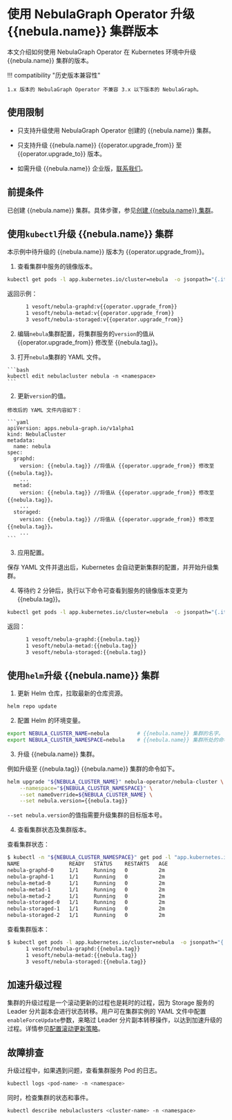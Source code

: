 # 使用 NebulaGraph Operator 升级 {{nebula.name}} 集群版本

本文介绍如何使用 NebulaGraph Operator 在 Kubernetes 环境中升级 {{nebula.name}} 集群的版本。

!!! compatibility "历史版本兼容性"

    1.x 版本的 NebulaGraph Operator 不兼容 3.x 以下版本的 NebulaGraph。

## 使用限制

- 只支持升级使用 NebulaGraph Operator 创建的 {{nebula.name}} 集群。

- 只支持升级 {{nebula.name}} {{operator.upgrade_from}} 至 {{operator.upgrade_to}} 版本。

- 如需升级 {{nebula.name}} 企业版，[联系我们](https://discuss.nebula-graph.com.cn/uploads/default/optimized/3X/7/6/76add3b56ce137be42ebf6e79027bef8a1a0de6b_2_648x1000.jpeg)。

## 前提条件

已创建 {{nebula.name}} 集群。具体步骤，参见[创建 {{nebula.name}} 集群](4.1.1.cluster-install.md)。

## 使用`kubectl`升级 {{nebula.name}} 集群

本示例中待升级的 {{nebula.name}} 版本为 {{operator.upgrade_from}}。

1. 查看集群中服务的镜像版本。

  ```bash
  kubectl get pods -l app.kubernetes.io/cluster=nebula  -o jsonpath="{.items[*].spec.containers[*].image}" |tr -s '[[:space:]]' '\n' |sort |uniq -c
  ```

  返回示例：

  ```bash
        1 vesoft/nebula-graphd:v{{operator.upgrade_from}}
        1 vesoft/nebula-metad:v{{operator.upgrade_from}}
        3 vesoft/nebula-storaged:v{{operator.upgrade_from}}  
  ```

2. 编辑`nebula`集群配置，将集群服务的`version`的值从 {{operator.upgrade_from}} 修改至 {{nebula.tag}}。

  1. 打开`nebula`集群的 YAML 文件。

    ```bash
    kubectl edit nebulacluster nebula -n <namespace>
    ```
  
  2. 更新`version`的值。

    修改后的 YAML 文件内容如下：

    ```yaml
    apiVersion: apps.nebula-graph.io/v1alpha1
    kind: NebulaCluster
    metadata:
      name: nebula
    spec:
      graphd:
        version: {{nebula.tag}} //将值从 {{operator.upgrade_from}} 修改至 {{nebula.tag}}。
        ...
      metad:
        version: {{nebula.tag}} //将值从 {{operator.upgrade_from}} 修改至 {{nebula.tag}}。
        ...
      storaged:
        version: {{nebula.tag}} //将值从 {{operator.upgrade_from}} 修改至 {{nebula.tag}}。
        ...
    ```

3. 应用配置。
   
  保存 YAML 文件并退出后，Kubernetes 会自动更新集群的配置，并开始升级集群。

4. 等待约 2 分钟后，执行以下命令可查看到服务的镜像版本变更为 {{nebula.tag}}。
   
  ```bash
  kubectl get pods -l app.kubernetes.io/cluster=nebula  -o jsonpath="{.items[*].spec.containers[*].image}" |tr -s '[[:space:]]' '\n' |sort |uniq -c
  ```

  返回：

  ```bash
        1 vesoft/nebula-graphd:{{nebula.tag}}
        1 vesoft/nebula-metad:{{nebula.tag}}
        3 vesoft/nebula-storaged:{{nebula.tag}}  
  ```

## 使用`helm`升级 {{nebula.name}} 集群


1. 更新 Helm 仓库，拉取最新的仓库资源。

  ```bash
  helm repo update
  ```

2. 配置 Helm 的环境变量。
   
  ```bash
  export NEBULA_CLUSTER_NAME=nebula         # {{nebula.name}} 集群的名字。
  export NEBULA_CLUSTER_NAMESPACE=nebula    # {{nebula.name}} 集群所处的命名空间的名字。
  ```

3. 升级 {{nebula.name}} 集群。

  例如升级至 {{nebula.tag}} {{nebula.name}} 集群的命令如下。

  ```bash
  helm upgrade "${NEBULA_CLUSTER_NAME}" nebula-operator/nebula-cluster \
      --namespace="${NEBULA_CLUSTER_NAMESPACE}" \
      --set nameOverride=${NEBULA_CLUSTER_NAME} \
      --set nebula.version={{nebula.tag}}
  ```

  `--set nebula.version`的值指需要升级集群的目标版本号。

4. 查看集群状态及集群版本。

  查看集群状态：

  ```bash
  $ kubectl -n "${NEBULA_CLUSTER_NAMESPACE}" get pod -l "app.kubernetes.io/cluster=${NEBULA_CLUSTER_NAME}"
  NAME                READY   STATUS    RESTARTS   AGE
  nebula-graphd-0     1/1     Running   0          2m
  nebula-graphd-1     1/1     Running   0          2m
  nebula-metad-0      1/1     Running   0          2m
  nebula-metad-1      1/1     Running   0          2m
  nebula-metad-2      1/1     Running   0          2m
  nebula-storaged-0   1/1     Running   0          2m
  nebula-storaged-1   1/1     Running   0          2m
  nebula-storaged-2   1/1     Running   0          2m
  ```

  查看集群版本：

  ```bash
  $ kubectl get pods -l app.kubernetes.io/cluster=nebula  -o jsonpath="{.items[*].spec.containers[*].image}" |tr -s '[[:space:]]' '\n' |sort |uniq -c
        1 vesoft/nebula-graphd:{{nebula.tag}}
        1 vesoft/nebula-metad:{{nebula.tag}}
        3 vesoft/nebula-storaged:{{nebula.tag}}
  ```

## 加速升级过程

集群的升级过程是一个滚动更新的过程也是耗时的过程，因为 Storage 服务的 Leader 分片副本会进行状态转移。用户可在集群实例的 YAML 文件中配置`enableForceUpdate`参数，来略过 Leader 分片副本转移操作，以达到加速升级的过程。详情参见[配置滚动更新策略](../4.9.advanced/4.9.1.rolling-update-strategy.md)。

## 故障排查

升级过程中，如果遇到问题，查看集群服务 Pod 的日志。

```bash
kubectl logs <pod-name> -n <namespace>
```

同时，检查集群的状态和事件。

```bash
kubectl describe nebulaclusters <cluster-name> -n <namespace>
```